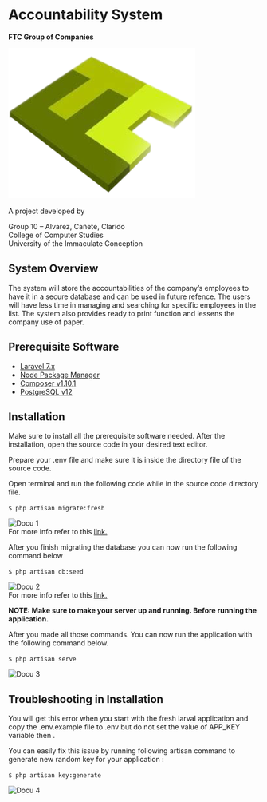 <p align="center"><h1>Accountability System</h1>

__FTC Group of Companies__

![FTC logo](public/media/logo-favicon.png)

A project developed by

Group 10 – Alvarez, Cañete, Clarido  
College of Computer Studies  
University of the Immaculate Conception
</p>

## System Overview
The system will store the accountabilities of the company’s employees to have it in a secure database and can be used in future refence. The users will have less time in managing and searching for specific employees in the list. The system also provides ready to print function and lessens the company use of paper.

## Prerequisite Software
- [Laravel 7.x](https://laravel.com/docs/7.x)
- [Node Package Manager](https://www.npmjs.com/get-npm)
- [Composer v1.10.1](https://getcomposer.org/download/)
- [PostgreSQL v12](https://www.postgresql.org/download/)

## Installation
Make sure to install all the prerequisite software needed. After the installation, open the source code in your desired text editor.

Prepare your .env file and make sure it is inside the directory file of the source code.

Open terminal and run the following code while in the source code directory file.

```$ php artisan migrate:fresh ```

![Docu 1](public/media/documentation/1.png)  
For more info refer to this [link.](https://laravel.com/docs/5.8/migrations)

After you finish migrating the database you can now run the following command below

```$ php artisan db:seed ```

![Docu 2](public/media/documentation/2.png)  
For more info refer to this [link.](https://laravel.com/docs/5.8/seeding#running-seeders)

**NOTE: Make sure to make your server up and running. Before running the application.**

After you made all those commands. You can now run the application with the following command below.

```$ php artisan serve```

![Docu 3](public/media/documentation/3.png)  

## Troubleshooting in Installation

You will get this error when you start with the fresh larval application and copy the .env.example file to .env but do not set the value of APP_KEY variable then .

You can easily fix this issue by running following artisan command to generate new random key for your application :

```$ php artisan key:generate```

![Docu 4](public/media/documentation/4.png)  

<!-- <p align="center"><img src="https://res.cloudinary.com/dtfbvvkyp/image/upload/v1566331377/laravel-logolockup-cmyk-red.svg" width="400"></p>

<p align="center">
<a href="https://travis-ci.org/laravel/framework"><img src="https://travis-ci.org/laravel/framework.svg" alt="Build Status"></a>
<a href="https://packagist.org/packages/laravel/framework"><img src="https://poser.pugx.org/laravel/framework/d/total.svg" alt="Total Downloads"></a>
<a href="https://packagist.org/packages/laravel/framework"><img src="https://poser.pugx.org/laravel/framework/v/stable.svg" alt="Latest Stable Version"></a>
<a href="https://packagist.org/packages/laravel/framework"><img src="https://poser.pugx.org/laravel/framework/license.svg" alt="License"></a>
</p>

## About Laravel

Laravel is a web application framework with expressive, elegant syntax. We believe development must be an enjoyable and creative experience to be truly fulfilling. Laravel takes the pain out of development by easing common tasks used in many web projects, such as:

- [Simple, fast routing engine](https://laravel.com/docs/routing).
- [Powerful dependency injection container](https://laravel.com/docs/container).
- Multiple back-ends for [session](https://laravel.com/docs/session) and [cache](https://laravel.com/docs/cache) storage.
- Expressive, intuitive [database ORM](https://laravel.com/docs/eloquent).
- Database agnostic [schema migrations](https://laravel.com/docs/migrations).
- [Robust background job processing](https://laravel.com/docs/queues).
- [Real-time event broadcasting](https://laravel.com/docs/broadcasting).

Laravel is accessible, powerful, and provides tools required for large, robust applications.

## Learning Laravel

Laravel has the most extensive and thorough [documentation](https://laravel.com/docs) and video tutorial library of all modern web application frameworks, making it a breeze to get started with the framework.

If you don't feel like reading, [Laracasts](https://laracasts.com) can help. Laracasts contains over 1500 video tutorials on a range of topics including Laravel, modern PHP, unit testing, and JavaScript. Boost your skills by digging into our comprehensive video library.

## Laravel Sponsors

We would like to extend our thanks to the following sponsors for funding Laravel development. If you are interested in becoming a sponsor, please visit the Laravel [Patreon page](https://patreon.com/taylorotwell).

- **[Vehikl](https://vehikl.com/)**
- **[Tighten Co.](https://tighten.co)**
- **[Kirschbaum Development Group](https://kirschbaumdevelopment.com)**
- **[64 Robots](https://64robots.com)**
- **[Cubet Techno Labs](https://cubettech.com)**
- **[Cyber-Duck](https://cyber-duck.co.uk)**
- **[British Software Development](https://www.britishsoftware.co)**
- **[Webdock, Fast VPS Hosting](https://www.webdock.io/en)**
- **[DevSquad](https://devsquad.com)**
- [UserInsights](https://userinsights.com)
- [Fragrantica](https://www.fragrantica.com)
- [SOFTonSOFA](https://softonsofa.com/)
- [User10](https://user10.com)
- [Soumettre.fr](https://soumettre.fr/)
- [CodeBrisk](https://codebrisk.com)
- [1Forge](https://1forge.com)
- [TECPRESSO](https://tecpresso.co.jp/)
- [Runtime Converter](http://runtimeconverter.com/)
- [WebL'Agence](https://weblagence.com/)
- [Invoice Ninja](https://www.invoiceninja.com)
- [iMi digital](https://www.imi-digital.de/)
- [Earthlink](https://www.earthlink.ro/)
- [Steadfast Collective](https://steadfastcollective.com/)
- [We Are The Robots Inc.](https://watr.mx/)
- [Understand.io](https://www.understand.io/)
- [Abdel Elrafa](https://abdelelrafa.com)
- [Hyper Host](https://hyper.host)
- [Appoly](https://www.appoly.co.uk)
- [OP.GG](https://op.gg)

## Contributing

Thank you for considering contributing to the Laravel framework! The contribution guide can be found in the [Laravel documentation](https://laravel.com/docs/contributions).

## Code of Conduct

In order to ensure that the Laravel community is welcoming to all, please review and abide by the [Code of Conduct](https://laravel.com/docs/contributions#code-of-conduct).

## Security Vulnerabilities

If you discover a security vulnerability within Laravel, please send an e-mail to Taylor Otwell via [taylor@laravel.com](mailto:taylor@laravel.com). All security vulnerabilities will be promptly addressed.

## License

The Laravel framework is open-sourced software licensed under the [MIT license](https://opensource.org/licenses/MIT). -->
